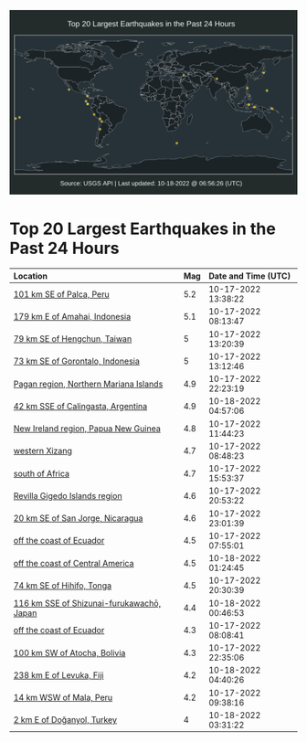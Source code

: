 ![Map](./map.png)

# Top 20 Largest Earthquakes in the Past 24 Hours

| Location | Mag | Date and Time (UTC) |
|:---|:---|:---|
| [101 km SE of Palca, Peru](https://earthquake.usgs.gov/earthquakes/eventpage/us6000iuad) | 5.2 | 10-17-2022 13:38:22 |
| [179 km E of Amahai, Indonesia](https://earthquake.usgs.gov/earthquakes/eventpage/us6000iu94) | 5.1 | 10-17-2022 08:13:47 |
| [79 km SE of Hengchun, Taiwan](https://earthquake.usgs.gov/earthquakes/eventpage/us6000iuac) | 5 | 10-17-2022 13:20:39 |
| [73 km SE of Gorontalo, Indonesia](https://earthquake.usgs.gov/earthquakes/eventpage/us6000iuaa) | 5 | 10-17-2022 13:12:46 |
| [Pagan region, Northern Mariana Islands](https://earthquake.usgs.gov/earthquakes/eventpage/us6000iuf7) | 4.9 | 10-17-2022 22:23:19 |
| [42 km SSE of Calingasta, Argentina](https://earthquake.usgs.gov/earthquakes/eventpage/us6000iugu) | 4.9 | 10-18-2022 04:57:06 |
| [New Ireland region, Papua New Guinea](https://earthquake.usgs.gov/earthquakes/eventpage/us6000iua2) | 4.8 | 10-17-2022 11:44:23 |
| [western Xizang](https://earthquake.usgs.gov/earthquakes/eventpage/us6000iu98) | 4.7 | 10-17-2022 08:48:23 |
| [south of Africa](https://earthquake.usgs.gov/earthquakes/eventpage/us6000iubn) | 4.7 | 10-17-2022 15:53:37 |
| [Revilla Gigedo Islands region](https://earthquake.usgs.gov/earthquakes/eventpage/us6000iuen) | 4.6 | 10-17-2022 20:53:22 |
| [20 km SE of San Jorge, Nicaragua](https://earthquake.usgs.gov/earthquakes/eventpage/us6000iufg) | 4.6 | 10-17-2022 23:01:39 |
| [off the coast of Ecuador](https://earthquake.usgs.gov/earthquakes/eventpage/us6000iu8z) | 4.5 | 10-17-2022 07:55:01 |
| [off the coast of Central America](https://earthquake.usgs.gov/earthquakes/eventpage/us6000iug9) | 4.5 | 10-18-2022 01:24:45 |
| [74 km SE of Hihifo, Tonga](https://earthquake.usgs.gov/earthquakes/eventpage/us6000iuei) | 4.5 | 10-17-2022 20:30:39 |
| [116 km SSE of Shizunai-furukawachō, Japan](https://earthquake.usgs.gov/earthquakes/eventpage/us6000iug4) | 4.4 | 10-18-2022 00:46:53 |
| [off the coast of Ecuador](https://earthquake.usgs.gov/earthquakes/eventpage/us6000iu97) | 4.3 | 10-17-2022 08:08:41 |
| [100 km SW of Atocha, Bolivia](https://earthquake.usgs.gov/earthquakes/eventpage/us6000iufc) | 4.3 | 10-17-2022 22:35:06 |
| [238 km E of Levuka, Fiji](https://earthquake.usgs.gov/earthquakes/eventpage/us6000iugs) | 4.2 | 10-18-2022 04:40:26 |
| [14 km WSW of Mala, Peru](https://earthquake.usgs.gov/earthquakes/eventpage/us6000iu9l) | 4.2 | 10-17-2022 09:38:16 |
| [2 km E of Doğanyol, Turkey](https://earthquake.usgs.gov/earthquakes/eventpage/us6000iugk) | 4 | 10-18-2022 03:31:22 |

